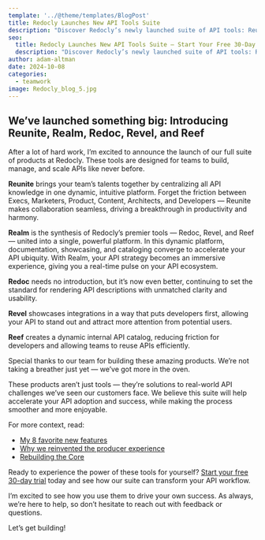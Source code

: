 ```yaml
---
template: '../@theme/templates/BlogPost'
title: Redocly Launches New API Tools Suite
description: "Discover Redocly’s newly launched suite of API tools: Reunite, Realm, Redoc, Revel, and Reef. Build, manage, and scale APIs effortlessly. Start your free 30-day trial today!"
seo:
  title: Redocly Launches New API Tools Suite – Start Your Free 30-Day Trial
  description: "Discover Redocly’s newly launched suite of API tools: Reunite, Realm, Redoc, Revel, and Reef. Build, manage, and scale APIs effortlessly. Start your free 30-day trial today!"
author: adam-altman
date: 2024-10-08
categories:
  - teamwork
image: Redocly_blog_5.jpg
---
```

## We’ve launched something big: Introducing Reunite, Realm, Redoc, Revel, and Reef

After a lot of hard work, I’m excited to announce the launch of our full suite of products at Redocly.
These tools are designed for teams to build, manage, and scale APIs like never before.

**Reunite** brings your team’s talents together by centralizing all API knowledge in one dynamic, intuitive platform.
Forget the friction between Execs, Marketers, Product, Content, Architects, and Developers — Reunite makes collaboration seamless, driving a breakthrough in productivity and harmony.

**Realm** is the synthesis of Redocly’s premier tools — Redoc, Revel, and Reef — united into a single, powerful platform.
In this dynamic platform, documentation, showcasing, and cataloging converge to accelerate your API ubiquity.
With Realm, your API strategy becomes an immersive experience, giving you a real-time pulse on your API ecosystem.

**Redoc** needs no introduction, but it’s now even better, continuing to set the standard for rendering API descriptions with unmatched clarity and usability.

**Revel** showcases integrations in a way that puts developers first, allowing your API to stand out and attract more attention from potential users.

**Reef** creates a dynamic internal API catalog, reducing friction for developers and allowing teams to reuse APIs efficiently.

Special thanks to our team for building these amazing products.
We’re not taking a breather just yet — we’ve got more in the oven.

These products aren’t just tools — they’re solutions to real-world API challenges we’ve seen our customers face.
We believe this suite will help accelerate your API adoption and success, while making the process smoother and more enjoyable.

For more context, read:
- [My 8 favorite new features](https://redocly.com/blog/favorite-new-features)
- [Why we reinvented the producer experience](https://redocly.com/blog/migration-to-reunite)
- [Rebuilding the Core](https://redocly.com/blog/new-core)

Ready to experience the power of these tools for yourself?
[Start your free 30-day trial](https://auth.cloud.redocly.com/registration) today and see how our suite can transform your API workflow.

I’m excited to see how you use them to drive your own success.
As always, we’re here to help, so don’t hesitate to reach out with feedback or questions.

Let’s get building!

